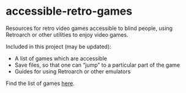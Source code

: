 # accessible-retro-games
Resources for retro video games accessible to blind people, using Retroarch or other utilities to enjoy video games.

Included in this project (may be updated):

* A list of games which are accessible
* Save files, so that one can “jump” to a particular part of the game
* Guides for using Retroarch or other emulators

Find the list of games [here](games-list.md).
